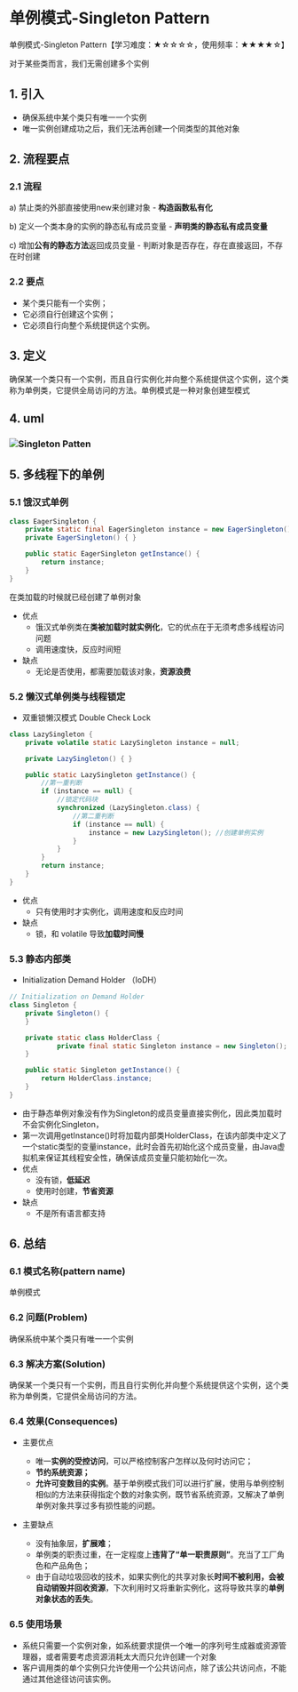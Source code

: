 # 单例模式-Singleton Pattern

单例模式-Singleton Pattern【学习难度：★☆☆☆☆，使用频率：★★★★☆】



对于某些类而言，我们无需创建多个实例

## 1. 引入

- 确保系统中某个类只有唯一一个实例
- 唯一实例创建成功之后，我们无法再创建一个同类型的其他对象

## 2. 流程要点

### 2.1 流程

a) 禁止类的外部直接使用new来创建对象 - **构造函数私有化**

b) 定义一个类本身的实例的静态私有成员变量 - **声明类的静态私有成员变量**

c) 增加**公有的静态方法**返回成员变量 - 判断对象是否存在，存在直接返回，不存在时创建

### 2.2 要点

- 某个类只能有一个实例；
- 它必须自行创建这个实例；
- 它必须自行向整个系统提供这个实例。



## 3. 定义

确保某一个类只有一个实例，而且自行实例化并向整个系统提供这个实例，这个类称为单例类，它提供全局访问的方法。单例模式是一种对象创建型模式



## 4. uml

### ![Singleton Patten](https://raw.githubusercontent.com/XuZhuohao/picture/master/java/Base/design-pattern/4.Singleton-Patten)



## 5. 多线程下的单例

### 5.1 饿汉式单例

```java
class EagerSingleton {   
    private static final EagerSingleton instance = new EagerSingleton();   
    private EagerSingleton() { }   

    public static EagerSingleton getInstance() {  
        return instance;   
    }     
}
```

在类加载的时候就已经创建了单例对象

- 优点
  - 饿汉式单例类在**类被加载时就实例化**，它的优点在于无须考虑多线程访问问题
  - 调用速度快，反应时间短
- 缺点
  - 无论是否使用，都需要加载该对象，**资源浪费**



### 5.2 懒汉式单例类与线程锁定

- 双重锁懒汉模式 Double Check Lock

```java
class LazySingleton {   
    private volatile static LazySingleton instance = null;   

    private LazySingleton() { }   

    public static LazySingleton getInstance() {   
        //第一重判断  
        if (instance == null) {  
            //锁定代码块  
            synchronized (LazySingleton.class) {  
                //第二重判断  
                if (instance == null) {  
                    instance = new LazySingleton(); //创建单例实例  
                }  
            }  
        }  
        return instance;   
    }  
}
```

- 优点
  - 只有使用时才实例化，调用速度和反应时间
- 缺点
  - 锁，和 volatile 导致**加载时间慢**



### 5.3 静态内部类

- Initialization Demand Holder （IoDH）

```java
// Initialization on Demand Holder  
class Singleton {  
    private Singleton() {  
    }  

    private static class HolderClass {  
            private final static Singleton instance = new Singleton();  
    }  

    public static Singleton getInstance() {  
        return HolderClass.instance;  
    }
}
```

- 由于静态单例对象没有作为Singleton的成员变量直接实例化，因此类加载时不会实例化Singleton，
- 第一次调用getInstance()时将加载内部类HolderClass，在该内部类中定义了一个static类型的变量instance，此时会首先初始化这个成员变量，由Java虚拟机来保证其线程安全性，确保该成员变量只能初始化一次。
- 优点
  - 没有锁，**低延迟**
  - 使用时创建，**节省资源**
- 缺点
  - 不是所有语言都支持



## 6. 总结

### 6.1 模式名称(pattern name)

单例模式



### 6.2 问题(Problem)

确保系统中某个类只有唯一一个实例



### 6.3 解决方案(Solution)

确保某一个类只有一个实例，而且自行实例化并向整个系统提供这个实例，这个类称为单例类，它提供全局访问的方法。



### 6.4 效果(Consequences)

- 主要优点
  - 唯一**实例的受控访问**，可以严格控制客户怎样以及何时访问它；
  - **节约系统资源；**
  - **允许可变数目的实例**。基于单例模式我们可以进行扩展，使用与单例控制相似的方法来获得指定个数的对象实例，既节省系统资源，又解决了单例单例对象共享过多有损性能的问题。

- 主要缺点
  - 没有抽象层，**扩展难**；
  -  单例类的职责过重，在一定程度上**违背了“单一职责原则”**。充当了工厂角色和产品角色；
  - 由于自动垃圾回收的技术，如果实例化的共享对象长**时间不被利用，会被自动销毁并回收资源**，下次利用时又将重新实例化，这将导致共享的**单例对象状态的丢失**。

### 6.5 使用场景

- 系统只需要一个实例对象，如系统要求提供一个唯一的序列号生成器或资源管理器，或者需要考虑资源消耗太大而只允许创建一个对象
-  客户调用类的单个实例只允许使用一个公共访问点，除了该公共访问点，不能通过其他途径访问该实例。